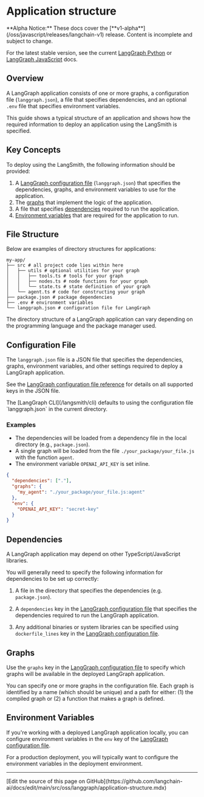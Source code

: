 # Application structure

<Warning>
  **Alpha Notice:** These docs cover the [**v1-alpha**](/oss/javascript/releases/langchain-v1) release. Content is incomplete and subject to change.

For the latest stable version, see the current [LangGraph Python](https://langchain-ai.github.io/langgraph/) or [LangGraph JavaScript](https://langchain-ai.github.io/langgraphjs/) docs.
</Warning>

## Overview

A LangGraph application consists of one or more graphs, a configuration file (`langgraph.json`), a file that specifies dependencies, and an optional `.env` file that specifies environment variables.

This guide shows a typical structure of an application and shows how the required information to deploy an application using the LangSmith is specified.

## Key Concepts

To deploy using the LangSmith, the following information should be provided:

1. A [LangGraph configuration file](#configuration-file-concepts) (`langgraph.json`) that specifies the dependencies, graphs, and environment variables to use for the application.
2. The [graphs](#graphs) that implement the logic of the application.
3. A file that specifies [dependencies](#dependencies) required to run the application.
4. [Environment variables](#environment-variables) that are required for the application to run.

## File Structure

Below are examples of directory structures for applications:

```plaintext theme={null}
my-app/
├── src # all project code lies within here
│   ├── utils # optional utilities for your graph
│   │   ├── tools.ts # tools for your graph
│   │   ├── nodes.ts # node functions for your graph
│   │   └── state.ts # state definition of your graph
│   └── agent.ts # code for constructing your graph
├── package.json # package dependencies
├── .env # environment variables
└── langgraph.json # configuration file for LangGraph
```

<Note>
  The directory structure of a LangGraph application can vary depending on the programming language and the package manager used.
</Note>

<a id="configuration-file-concepts" />

## Configuration File

The `langgraph.json` file is a JSON file that specifies the dependencies, graphs, environment variables, and other settings required to deploy a LangGraph application.

See the [LangGraph configuration file reference](/langsmith/cli#configuration-file) for details on all supported keys in the JSON file.

<Tip>
  The [LangGraph CLI](/langsmith/cli) defaults to using the configuration file `langgraph.json` in the current directory.
</Tip>

### Examples

- The dependencies will be loaded from a dependency file in the local directory (e.g., `package.json`).
- A single graph will be loaded from the file `./your_package/your_file.js` with the function `agent`.
- The environment variable `OPENAI_API_KEY` is set inline.

```json theme={null}
{
  "dependencies": ["."],
  "graphs": {
    "my_agent": "./your_package/your_file.js:agent"
  },
  "env": {
    "OPENAI_API_KEY": "secret-key"
  }
}
```

## Dependencies

A LangGraph application may depend on other TypeScript/JavaScript libraries.

You will generally need to specify the following information for dependencies to be set up correctly:

1. A file in the directory that specifies the dependencies (e.g. `package.json`).

2. A `dependencies` key in the [LangGraph configuration file](#configuration-file-concepts) that specifies the dependencies required to run the LangGraph application.

3. Any additional binaries or system libraries can be specified using `dockerfile_lines` key in the [LangGraph configuration file](#configuration-file-concepts).

## Graphs

Use the `graphs` key in the [LangGraph configuration file](#configuration-file-concepts) to specify which graphs will be available in the deployed LangGraph application.

You can specify one or more graphs in the configuration file. Each graph is identified by a name (which should be unique) and a path for either: (1) the compiled graph or (2) a function that makes a graph is defined.

## Environment Variables

If you're working with a deployed LangGraph application locally, you can configure environment variables in the `env` key of the [LangGraph configuration file](#configuration-file-concepts).

For a production deployment, you will typically want to configure the environment variables in the deployment environment.

---

<Callout icon="pen-to-square" iconType="regular">
  [Edit the source of this page on GitHub](https://github.com/langchain-ai/docs/edit/main/src/oss/langgraph/application-structure.mdx)
</Callout>
